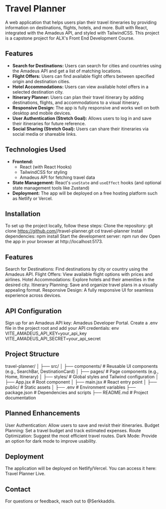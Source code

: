 # Travel Planner

A web application that helps users plan their travel itineraries by providing information on destinations, flights, hotels, and more. Built with React, integrated with the Amadeus API, and styled with TailwindCSS.  This project is a capstone project for ALX's Front End Development Course.

## Features

- **Search for Destinations:** Users can search for cities and countries using the Amadeus API and get a list of matching locations.
- **Flight Offers:** Users can find available flight offers between specified origin and destination cities.
- **Hotel Accommodations:** Users can view available hotel offers in a selected destination city.
- **Itinerary Planner:** Users can plan their travel itinerary by adding destinations, flights, and accommodations to a visual itinerary.
- **Responsive Design:** The app is fully responsive and works well on both desktop and mobile devices.
- **User Authentication (Stretch Goal):** Allows users to log in and save their itineraries for future reference.
- **Social Sharing (Stretch Goal):** Users can share their itineraries via social media or shareable links.

## Technologies Used

- **Frontend:**
  - React (with React Hooks)
  - TailwindCSS for styling
  - Amadeus API for fetching travel data
- **State Management:** React's `useState` and `useEffect` hooks (and optional state management tools like Zustand)
- **Deployment:** The app will be deployed on a free hosting platform such as Netlify or Vercel.

## Installation

To set up the project locally, follow these steps:
Clone the repository:
git clone https://github.com/<serkkaddis>/travel-planner.git
cd travel-planner
Install dependencies:
npm install
Start the development server:
npm run dev
Open the app in your browser at http://localhost:5173.

## Features
Search for Destinations: Find destinations by city or country using the Amadeus API.
Flight Offers: View available flight options with prices and airlines.
Hotel Accommodations: Explore hotels and their amenities in the desired city.
Itinerary Planning: Save and organize travel plans in a visually appealing format.
Responsive Design: A fully responsive UI for seamless experience across devices.

## API Configuration
Sign up for an Amadeus API key: Amadeus Developer Portal.
Create a .env file in the project root and add your API credentials:
env
VITE_AMADEUS_API_KEY=your_api_key
VITE_AMADEUS_API_SECRET=your_api_secret

## Project Structure
travel-planner/
│
├── src/
│   ├── components/           # Reusable UI components (e.g., SearchBar, DestinationCard)
│   ├── pages/                # Page components (e.g., Home, Itinerary)
│   ├── styles/               # Global styles and Tailwind configuration
│   ├── App.jsx               # Root component
│   ├── main.jsx              # React entry point
│
├── public/                   # Static assets
│
├── .env                      # Environment variables
├── package.json              # Dependencies and scripts
├── README.md                 # Project documentation

## Planned Enhancements
User Authentication: Allow users to save and revisit their itineraries.
Budget Planning: Set a travel budget and track estimated expenses.
Route Optimization: Suggest the most efficient travel routes.
Dark Mode: Provide an option for dark mode to improve usability.

##  Deployment
The application will be deployed on Netlify/Vercel. You can access it here: Travel Planner Live.

## Contact
For questions or feedback, reach out to @Serkkaddis.
